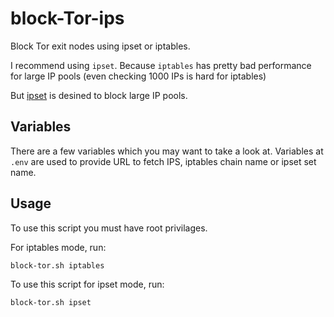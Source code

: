# block-Tor-ips
Block Tor exit nodes using ipset or iptables.

I recommend using `ipset`. Because `iptables` has pretty bad performance for large IP pools (even checking 1000 IPs is hard for iptables)

But [ipset](https://ipset.netfilter.org/) is desined to block large IP pools.

## Variables

There are a few variables which you may want to take a look at.
Variables at `.env` are used to provide URL to fetch IPS, iptables chain name or ipset set name.

## Usage

To use this script you must have root privilages.

For iptables mode, run:

```
block-tor.sh iptables
```

To use this script for ipset mode, run:

```
block-tor.sh ipset
```
